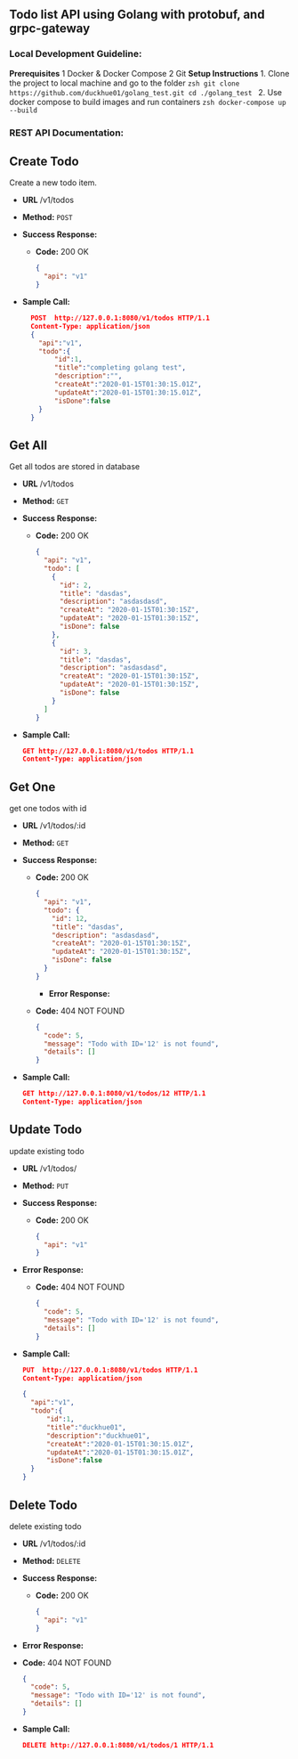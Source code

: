 ##  Todo list API using Golang with protobuf, and grpc-gateway

### Local Development Guideline:
  **Prerequisites**
    1 Docker & Docker Compose
    2 Git
  **Setup Instructions**
    1. Clone the project to local machine and go to the folder
      ```zsh
      git clone https://github.com/duckhue01/golang_test.git
      cd ./golang_test
      ```
    2. Use docker compose to build images and run containers
      ```zsh
      docker-compose up --build
      ```
### REST API Documentation:
  **Create Todo**
  ----
  Create a new todo item.
  * **URL**
  /v1/todos
  
  * **Method:**
    `POST`
  * **Success Response:**

    * **Code:** 200 OK <br />
      ```json
      {
        "api": "v1"
      }
      ```
  
  * **Sample Call:**

    ```json
      POST  http://127.0.0.1:8080/v1/todos HTTP/1.1
      Content-Type: application/json
      {
        "api":"v1",
        "todo":{
            "id":1,
            "title":"completing golang test",
            "description":"",
            "createAt":"2020-01-15T01:30:15.01Z",
            "updateAt":"2020-01-15T01:30:15.01Z",
            "isDone":false
        }
      }
    ```


  **Get All**
  ----
  Get all todos are stored in database
  * **URL**
  /v1/todos
  
  * **Method:**
    `GET`
  * **Success Response:**

    * **Code:** 200 OK <br />  
      ```json
      {
        "api": "v1",
        "todo": [
          {
            "id": 2,
            "title": "dasdas",
            "description": "asdasdasd",
            "createAt": "2020-01-15T01:30:15Z",
            "updateAt": "2020-01-15T01:30:15Z",
            "isDone": false
          },
          {
            "id": 3,
            "title": "dasdas",
            "description": "asdasdasd",
            "createAt": "2020-01-15T01:30:15Z",
            "updateAt": "2020-01-15T01:30:15Z",
            "isDone": false
          }
        ]
      }
      ```
  
  * **Sample Call:**

    ```json
    GET http://127.0.0.1:8080/v1/todos HTTP/1.1
    Content-Type: application/json
    ```
    
  **Get One**
  ----
  get one todos with id
  * **URL**
  /v1/todos/:id
  
  * **Method:**
    `GET`
  * **Success Response:**

    * **Code:** 200 OK <br />  
      ```json
      {
        "api": "v1",
        "todo": {
          "id": 12,
          "title": "dasdas",
          "description": "asdasdasd",
          "createAt": "2020-01-15T01:30:15Z",
          "updateAt": "2020-01-15T01:30:15Z",
          "isDone": false
        }
      }
      ```
      * **Error Response:**

    * **Code:** 404 NOT FOUND <br />
      ```json
      {
        "code": 5,
        "message": "Todo with ID='12' is not found",
        "details": []
      }
      ``` 


  * **Sample Call:**

    ```json
    GET http://127.0.0.1:8080/v1/todos/12 HTTP/1.1
    Content-Type: application/json
    ```


  **Update Todo**
  ----
  update existing todo
  * **URL**
  /v1/todos/
  
  * **Method:**
    `PUT`
  * **Success Response:**

    * **Code:** 200 OK <br />  
      ```json
      {      
        "api": "v1"
      }
      ```
  * **Error Response:**

    * **Code:** 404 NOT FOUND <br />
      ```json
      {
        "code": 5,
        "message": "Todo with ID='12' is not found",
        "details": []
      }
      ``` 
  
  * **Sample Call:**
    ```json
    PUT  http://127.0.0.1:8080/v1/todos HTTP/1.1
    Content-Type: application/json

    {
      "api":"v1",
      "todo":{
          "id":1,
          "title":"duckhue01",
          "description":"duckhue01",
          "createAt":"2020-01-15T01:30:15.01Z",
          "updateAt":"2020-01-15T01:30:15.01Z",
          "isDone":false
      }
    }
    ```


  **Delete Todo**
  ----
  delete existing todo
  * **URL**
  /v1/todos/:id
  
  * **Method:**
    `DELETE`
  * **Success Response:**

    * **Code:** 200 OK <br />  
      ```json
      {      
        "api": "v1"
      }
      ```
  * **Error Response:**

  * **Code:** 404 NOT FOUND <br />
    ```json
    {
      "code": 5,
      "message": "Todo with ID='12' is not found",
      "details": []
    }
    ``` 
  * **Sample Call:**
    ```json
    DELETE http://127.0.0.1:8080/v1/todos/1 HTTP/1.1
    ```